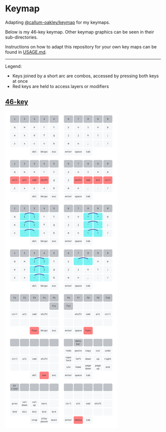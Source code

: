 # Keymap
Adapting [@callum-oakley/keymap](https://github.com/callum-oakley/keymap) for my keymaps.

Below is my 46-key keymap.
Other keymap graphics can be seen in their sub-directories.

Instructions on how to adapt this repository for your own key maps can be found in [USAGE.md](USAGE.md).

---

Legend:
- Keys joined by a short arc are combos, accessed by pressing both keys at once
- Red keys are held to access layers or modifiers

## [46-key](https://github.com/BrokenFlows/zmk-brokenflows/blob/master/config/ishka.keymap)
![46-key keymap](keys_46/keymap-46.svg)
